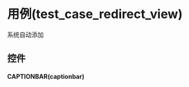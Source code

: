 # 用例(test_case_redirect_view)  <!-- {docsify-ignore-all} -->


系统自动添加




## 控件
#### CAPTIONBAR(captionbar)



<script>
 const { createApp } = Vue
  createApp({
    data() {
      return {

      }
    }
  }).use(ElementPlus).mount('#app')
</script>